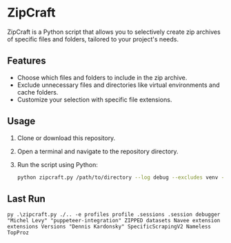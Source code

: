 # ZipCraft

ZipCraft is a Python script that allows you to selectively create zip archives of specific files and folders, tailored to your project's needs.

## Features

- Choose which files and folders to include in the zip archive.
- Exclude unnecessary files and directories like virtual environments and cache folders.
- Customize your selection with specific file extensions.

## Usage

1. Clone or download this repository.
2. Open a terminal and navigate to the repository directory.
3. Run the script using Python:

   ```sh
   python zipcraft.py /path/to/directory --log debug --excludes venv --includes .py .json .yaml

## Last Run
```
py .\zipcraft.py ./.. -e profiles profile .sessions .session debugger "Michel Levy" "puppeteer-integration" ZIPPED datasets Navee extension extensions Versions "Dennis Kardonsky" SpecificScrapingV2 Nameless TopProz
```